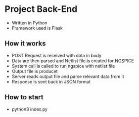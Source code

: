 # Project Back-End

- Written in Python
- Framework used is Flask

## How it works
- POST Request is received with data in body
- Data are then parsed and Netlist file is created for NGSPICE
- System call is called to run ngspice with netlist file
- Output file is producet
- Server reads output file and parse relevant data from it
- Response is sent back in JSON format

## How to start
- python3 index.py
